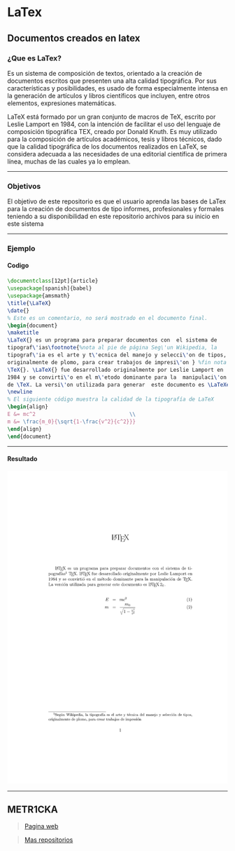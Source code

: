 # LaTex
## Documentos creados en latex

### ¿Que es LaTex?

Es un sistema de composición de textos, orientado a la creación de documentos escritos que presenten una alta calidad tipográfica. Por sus características y posibilidades, es usado de forma especialmente intensa en la generación de artículos y libros científicos que incluyen, entre otros elementos, expresiones matemáticas.

LaTeX está formado por un gran conjunto de macros de TeX, escrito por Leslie Lamport en 1984, con la intención de facilitar el uso del lenguaje de composición tipográfica TEX, creado por Donald Knuth. Es muy utilizado para la composición de artículos académicos, tesis y libros técnicos, dado que la calidad tipográfica de los documentos realizados en LaTeX, se considera adecuada a las necesidades de una editorial científica de primera línea, muchas de las cuales ya lo emplean.
***

### Objetivos

El objetivo de este repositorio es que el usuario aprenda las bases de LaTex para la creación de documentos de tipo informes, profesionales y formales teniendo a su disponibilidad en este repositorio archivos para su inicio en este sistema

***
### Ejemplo
#### Codigo

``` LaTex
\documentclass[12pt]{article}
\usepackage[spanish]{babel}
\usepackage{amsmath}
\title{\LaTeX}
\date{}
% Este es un comentario, no será mostrado en el documento final.
\begin{document}
\maketitle
\LaTeX{} es un programa para preparar documentos con  el sistema de
tipograf\'ias\footnote{%nota al pie de página Seg\'un Wikipedia, la 
tipograf\'ia es el arte y t\'ecnica del manejo y selecci\'on de tipos, 
originalmente de plomo, para crear trabajos de impresi\'on } %fin nota al pie de página
\TeX{}. \LaTeX{} fue desarrollado originalmente por Leslie Lamport en 
1984 y se convirti\'o en el m\'etodo dominante para la  manipulaci\'on 
de \TeX. La versi\'on utilizada para generar  este documento es \LaTeXe.
\newline
% El siguiente código muestra la calidad de la tipografía de LaTeX
\begin{align}
E &= mc^2                              \\
m &= \frac{m_0}{\sqrt{1-\frac{v^2}{c^2}}}
\end{align}
\end{document}
```
***
#### Resultado

![Imagen del documento](Ejemplo_LaTeX.png "Preview del documento")
***
## **METR1CKA**

> [Pagina web](https://metr1cka.github.io "Visitanos")

> [Mas repositorios](https://github.com/METR1CKA "Mi perfil")
